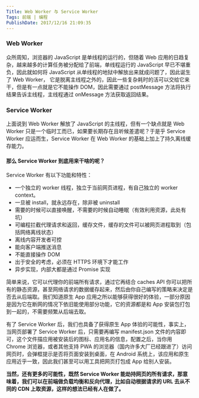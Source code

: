 ```yaml
---
Title: Web Worker 与 Service Worker 
Tags: 前端 | 编程 
PublishDate: 2017/12/16 21:09:35 
---
```


### Web Worker
众所周知，浏览器的 JavaScript 是单线程的运行的，但随着 Web 应用的日趋复杂，越来越多的计算任务被分配给了前端，单线程运行的 JavaScript 早已不堪重负，因此就如何将 JavaScript 从单线程的地狱中解放出来就成问题了，因此诞生了 Web Worker， 它是脱离主线程之外的，因此一些复杂耗时的活可以交给它来干，但是有一点就是它不能操作 DOM，因此需要通过 postMessage 方法将执行结果告诉主线程，主线程通过 onMessage 方法获取返回结果。

### Service Worker
上面说到 Web Worker 解放了 JavaScript 的主线程，但有一个缺点就是 Web Worker 只是一个临时工而已，如果要长期存在且听候差遣呢？于是乎 Service Worker 应运而生，Service Worker 在 Web Worker 的基础上加上了持久离线缓存能力。

#### 那么 Service Worker 到底用来干啥的呢？
Service Worker 有以下功能和特性：
* 一个独立的 worker 线程，独立于当前网页进程，有自己独立的 worker context。
* 一旦被 install，就永远存在，除非被 uninstall
* 需要的时候可以直接唤醒，不需要的时候自动睡眠（有效利用资源，此处有坑）
* 可编程拦截代理请求和返回，缓存文件，缓存的文件可以被网页进程取到（包括网络离线状态）
* 离线内容开发者可控
* 能向客户端推送消息
* 不能直接操作 DOM
* 出于安全的考虑，必须在 HTTPS 环境下才能工作
* 异步实现，内部大都是通过 Promise 实现

简单来说，它可以代理你的前端所有请求，通过它再结合 caches API 你可以把所有的静态资源，甚至网络请求的数据缓存起来，然后由你自己编写的策略来决定是否去从后端取。我们知道原生 App 应用之所以能够获得很好的体验，一部分原因是因为它在断网的情况下依旧能使用部分功能，它的资源都是和 App 安装包打包到一起的，不需要频繁从后端去取。

有了 Service Worker 后，我们也具备了获得原生 App 体验的可能性，事实上，当网页部署了 Service Worker 后，只需要再编写 manifest.json 文件的内容即可，这个文件描应用被安装后的图标、应用名的信息，配置之后，当你用 Chrome 浏览器，或者其他支持 PWA 的浏览器（国内许多大厂已经跟进了）访问网页时，会弹框提示是否将页面安装到桌面，在 Android 系统上，该应用和原生应用近乎一致，因此我们甚至可以用工具把网页打包成 App 给别人安装。

**当然，还有更多的可能性，既然 Service Worker 能劫持网页的所有请求，那意味着，我们可以在前端做负载均衡和反向代理，比如自动根据请求的 URL 去从不同的 CDN 上取资源，这样的想法已经有人在做了。**
    
